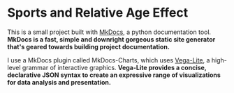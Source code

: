 # Sports and Relative Age Effect

This is a small project built with [MkDocs](https://www.mkdocs.org/), a python documentation tool. **MkDocs is a fast, simple and downright gorgeous static site generator that's geared towards building project documentation.**

I use a MkDocs plugin called MkDocs-Charts, which uses [Vega-Lite](https://vega.github.io/vega-lite/), a high-level grammar of interactive graphics. **Vega-Lite provides a concise, declarative JSON syntax to create an expressive range of visualizations for data analysis and presentation.**
